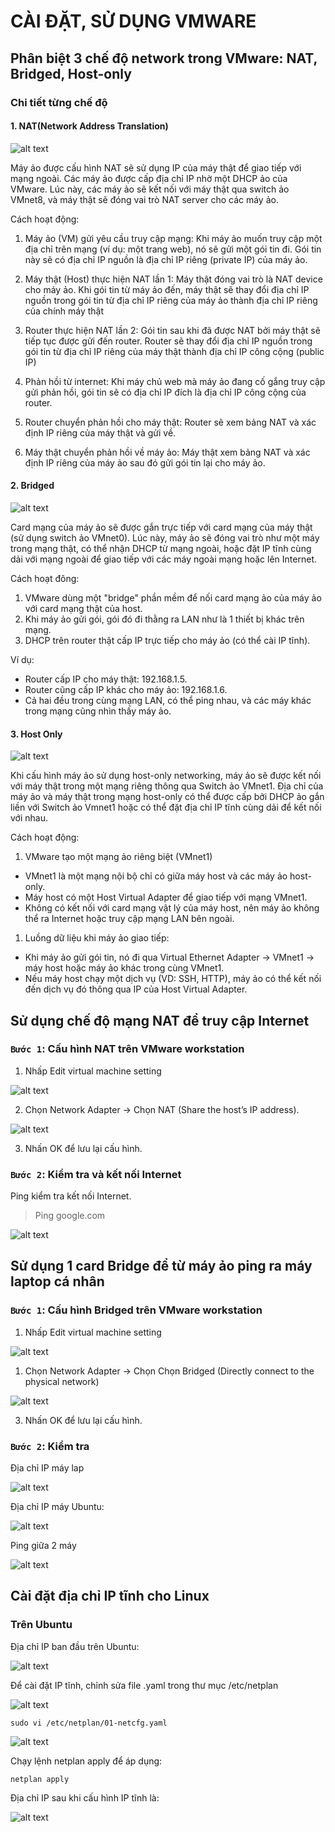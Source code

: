 # CÀI ĐẶT, SỬ DỤNG VMWARE
## Phân biệt 3 chế độ network trong VMware: NAT, Bridged, Host-only
### Chi tiết từng chế độ
#### 1. NAT(Network Address Translation)

![alt text](../images/mode_nat.png)

Máy ảo được cấu hình NAT sẽ sử dụng IP của máy thật để giao tiếp với mạng ngoài. Các máy ảo được cấp địa chỉ IP nhờ một DHCP ảo của VMware. Lúc này, các máy ảo sẽ kết nối với máy thật qua switch ảo VMnet8, và máy thật sẽ đóng vai trò NAT server cho các máy ảo.

Cách hoạt động:

1) Máy ảo (VM) gửi yêu cầu truy cập mạng: Khi máy ảo muốn truy cập một địa chỉ trên mạng (ví dụ: một trang web), nó sẽ gửi một gói tin đi. Gói tin này sẽ có địa chỉ IP nguồn là địa chỉ IP riêng (private IP) của máy ảo.

2) Máy thật (Host) thực hiện NAT lần 1: Máy thật đóng vai trò là NAT device cho máy ảo. Khi gói tin từ máy ảo đến, máy thật sẽ thay đổi địa chỉ IP nguồn trong gói tin từ địa chỉ IP riêng của máy ảo thành địa chỉ IP riêng của chính máy thật

3) Router thực hiện NAT lần 2: Gói tin sau khi đã được NAT bởi máy thật sẽ tiếp tục được gửi đến router. Router sẽ thay đổi địa chỉ IP nguồn trong gói tin từ địa chỉ IP riêng của máy thật thành địa chỉ IP công cộng (public IP) 

4) Phản hồi từ internet: Khi máy chủ web mà máy ảo đang cố gắng truy cập gửi phản hồi, gói tin sẽ có địa chỉ IP đích là địa chỉ IP công cộng của router.

5) Router chuyển phản hồi cho máy thật: Router sẽ xem bảng NAT và xác định IP riêng của máy thật và gửi về.

6) Máy thật chuyển phản hồi về máy ảo: Máy thật xem bảng NAT và xác định IP riêng của máy ảo sau đó gửi gói tin lại cho máy ảo.

#### 2. Bridged

![alt text](../images/mod_bridge.png)

Card mạng của máy ảo sẽ được gắn trực tiếp với card mạng của máy thật (sử dụng switch ảo VMnet0). Lúc này, máy ảo sẽ đóng vai trò như một máy trong mạng thật, có thể nhận DHCP từ mạng ngoài, hoặc đặt IP tĩnh cùng dải với mạng ngoài để giao tiếp với các máy ngoài mạng hoặc lên Internet.

Cách hoạt đông:

1) VMware dùng một "bridge" phần mềm để nối card mạng ảo của máy ảo với card mạng thật của host.
2) Khi máy ảo gửi gói, gói đó đi thằng ra LAN như là 1 thiết bị khác trên mạng.
3) DHCP trên router thật cấp IP trực tiếp cho máy ảo (có thể cài IP tĩnh).

Ví dụ:

- Router cấp IP cho máy thật: 192.168.1.5.
- Router cũng cấp IP khác cho máy ảo: 192.168.1.6.
- Cả hai đều trong cùng mạng LAN, có thể ping nhau, và các máy khác trong mạng cũng nhìn thấy máy ảo.

#### 3. Host Only

![alt text](../images/mode_host-only.png)

Khi cấu hình máy ảo sử dụng host-only networking, máy ảo sẽ được kết nối với máy thật trong một mạng riêng thông qua Switch ảo VMnet1. Địa chỉ của máy ảo và máy thật trong mạng host-only có thể được cấp bởi DHCP ảo gắn liền với Switch ảo Vmnet1 hoặc có thể đặt địa chỉ IP tĩnh cùng dải để kết nối với nhau.

Cách hoạt động:

1) VMware tạo một mạng ảo riêng biệt (VMnet1)
- VMnet1 là một mạng nội bộ chỉ có giữa máy host và các máy ảo host-only.
- Máy host có một Host Virtual Adapter để giao tiếp với mạng VMnet1.
- Không có kết nối với card mạng vật lý của máy host, nên máy ảo không thể ra Internet hoặc truy cập mạng LAN bên ngoài.

1) Luồng dữ liệu khi máy ảo giao tiếp:
- Khi máy ảo gửi gói tin, nó đi qua Virtual Ethernet Adapter → VMnet1 → máy host hoặc máy ảo khác trong cùng VMnet1.
- Nếu máy host chạy một dịch vụ (VD: SSH, HTTP), máy ảo có thể kết nối đến dịch vụ đó thông qua IP của Host Virtual Adapter.

## Sử dụng chế độ mạng NAT để truy cập Internet

### `Bước 1`: Cấu hình NAT trên VMware workstation

1) Nhấp Edit virtual machine setting

![alt text](../images/NAT_setting_01.png)

2) Chọn Network Adapter → Chọn NAT (Share the host’s IP address).

![alt text](../images/NAT_setting_02.png)

3) Nhấn OK để lưu lại cấu hình.

### `Bước 2`: Kiểm tra và kết nối Internet

Ping kiểm tra kết nối Internet.

> Ping google.com

![alt text](../images/NAT_setting_03.png)

## Sử dụng 1 card Bridge để từ máy ảo ping ra máy laptop cá nhân

### `Bước 1`: Cấu hình Bridged trên VMware workstation

1) Nhấp Edit virtual machine setting

![alt text](../images/NAT_setting_01.png)

1) Chọn Network Adapter → Chọn Chọn Bridged (Directly connect to the physical network)

![alt text](../images/Bridged_setting_01.png)

3) Nhấn OK để lưu lại cấu hình.

### `Bước 2`: Kiểm tra 

Địa chỉ IP máy lap 

![alt text](../images/Bridged_setting_02.png)

Địa chỉ IP máy Ubuntu:

![alt text](../images/Bridged_setting_03.png)

Ping giữa 2 máy

![alt text](../images/Bridged_setting_04.png)

## Cài đặt địa chỉ IP tĩnh cho Linux

### Trên Ubuntu

Địa chỉ IP ban đầu trên Ubuntu:

![alt text](../images/static_IP.png)

Để cài đặt IP tĩnh, chỉnh sửa file .yaml trong thư mục /etc/netplan

![alt text](../images/static_IP_01.png)

```pgsql
sudo vi /etc/netplan/01-netcfg.yaml
```

![alt text](../images/static_IP_02.png)

Chạy lệnh netplan apply để áp dụng:

```pgsql
netplan apply
```

Địa chỉ IP sau khi cấu hình IP tĩnh là:

![alt text](../images/static_IP_03.png)

